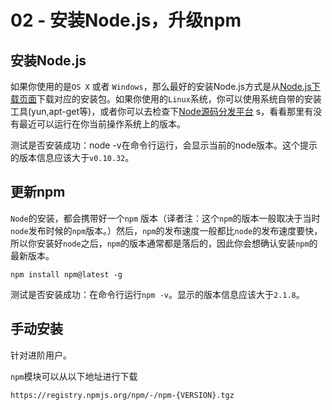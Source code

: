 # 02 - 安装Node.js，升级npm

## 安装Node.js

如果你使用的是`OS X` 或者 `Windows`，那么最好的安装Node.js方式是从[Node.js下载页面](https://nodejs.org/en/download/)下载对应的安装包。如果你使用的`Linux`系统，你可以使用系统自带的安装工具\(yun,apt-get等\)，或者你可以去检查下[Node源码分发平台](https://github.com/nodesource/distributions) s，看看那里有没有最近可以运行在你当前操作系统上的版本。

测试是否安装成功：node -v在命令行运行，会显示当前的node版本。这个提示的版本信息应该大于`v0.10.32`。

## 更新npm

`Node`的安装，都会携带好一个`npm` 版本（译者注：这个`npm`的版本一般取决于当时`node`发布时候的`npm`版本。）然后，`npm`的发布速度一般都比`node`的发布速度要快，所以你安装好`node`之后，`npm`的版本通常都是落后的，因此你会想确认安装`npm`的最新版本。

```
npm install npm@latest -g
```

测试是否安装成功：在命令行运行`npm -v`。显示的版本信息应该大于`2.1.8`。



## 手动安装

针对进阶用户。

`npm`模块可以从以下地址进行下载

```
https://registry.npmjs.org/npm/-/npm-{VERSION}.tgz
```





